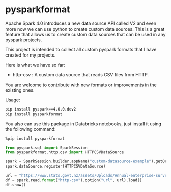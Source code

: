 # pysparkformat

Apache Spark 4.0 introduces a new data source API called V2 and even more now we can use python to create custom data sources. 
This is a great feature that allows us to create custom data sources that can be used in any pyspark projects.

This project is intended to collect all custom pyspark formats that I have created for my projects.

Here is what we have so far:
 * http-csv : A custom data source that reads CSV files from HTTP.

You are welcome to contribute with new formats or improvements in the existing ones.

Usage:
```bash
pip install pyspark==4.0.0.dev2
pip install pysparkformat
```

You also can use this package in Databricks notebooks, just install it using the following command:
```bash
%pip install pysparkformat
```

```python
from pyspark.sql import SparkSession
from pysparkformat.http.csv import HTTPCSVDataSource

spark = SparkSession.builder.appName("custom-datasource-example").getOrCreate()
spark.dataSource.register(HTTPCSVDataSource)

url = "https://www.stats.govt.nz/assets/Uploads/Annual-enterprise-survey/Annual-enterprise-survey-2023-financial-year-provisional/Download-data/annual-enterprise-survey-2023-financial-year-provisional.csv"
df = spark.read.format("http-csv").option("url", url).load()
df.show()
```
